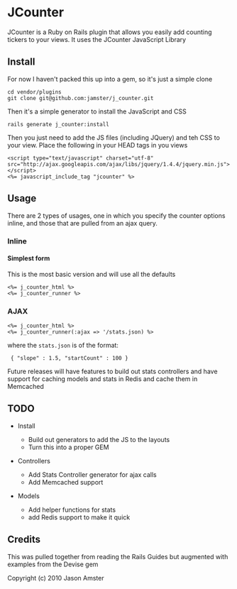 # JCounter


JCounter is a Ruby on Rails plugin that allows you easily add counting tickers to your views.  It uses the JCounter JavaScript Library

## Install

For now I haven't packed this up into a gem, so it's just a simple clone

	cd vendor/plugins
	git clone git@github.com:jamster/j_counter.git
	
Then it's a simple generator to install the JavaScript and CSS
	
	rails generate j_counter:install
	
Then you just need to add the JS files (including JQuery) and teh CSS to your view.  Place the following in your HEAD tags in you views

	<script type="text/javascript" charset="utf-8" 	src="http://ajax.googleapis.com/ajax/libs/jquery/1.4.4/jquery.min.js"></script>
	<%= javascript_include_tag "jcounter" %>


## Usage

There are 2 types of usages, one in which you specify the counter options inline, and those that are pulled from an ajax query.

### Inline

#### Simplest form

This is the most basic version and will use all the defaults
	
	<%= j_counter_html %>
	<%= j_counter_runner %>
	
### AJAX

	<%= j_counter_html %>
	<%= j_counter_runner(:ajax => '/stats.json) %>

where the <code>stats.json</code> is of the format:

	 { "slope" : 1.5, "startCount" : 100 }
	
Future releases will have features to build out stats controllers and have support for caching models and stats in Redis and cache them in Memcached

## TODO


* Install
	* Build out generators to add the JS to the layouts
	* Turn this into a proper GEM

* Controllers
	* Add Stats Controller generator for ajax calls
	* Add Memcached support
 
* Models
	* Add helper functions for stats
	* add Redis support to make it quick


## Credits

This was pulled together from reading the Rails Guides but augmented with examples from the Devise gem

Copyright (c) 2010 Jason Amster
